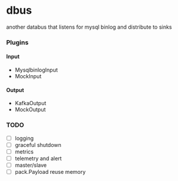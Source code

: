 # dbus
another databus that listens for mysql binlog and distribute to sinks

### Plugins

#### Input

- MysqlbinlogInput
- MockInput

#### Output

- KafkaOutput
- MockOutput

### TODO

- [ ] logging
- [ ] graceful shutdown
- [ ] metrics
- [ ] telemetry and alert
- [ ] master/slave
- [ ] pack.Payload reuse memory
